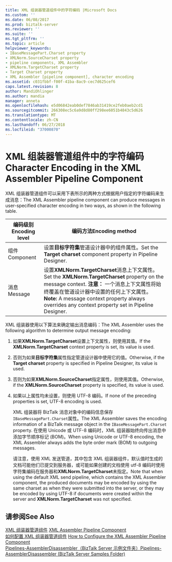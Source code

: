 ```yaml
---
title: XML 组装器管道组件中的字符编码 |Microsoft Docs
ms.custom: ''
ms.date: 06/08/2017
ms.prod: biztalk-server
ms.reviewer: ''
ms.suite: ''
ms.tgt_pltfrm: ''
ms.topic: article
helpviewer_keywords:
- IBaseMessagePart.Charset property
- XMLNorm.SourceCharset property
- pipeline components, XML Assembler
- XMLNorm.TargetCharset property
- Target Charset property
- XML Assembler [pipeline component], character encoding
ms.assetid: c031fbbf-f00f-41ba-8ac9-cec7d625cef6
caps.latest.revision: 8
author: MandiOhlinger
ms.author: mandia
manager: anneta
ms.openlocfilehash: e5d06842eab0def7846ab31419ce2feb0aeb2cd1
ms.sourcegitcommit: 266308ec5c6a9d8d80ff298ee6051b4843c5d626
ms.translationtype: MT
ms.contentlocale: zh-CN
ms.lasthandoff: 06/27/2018
ms.locfileid: "37000870"
---
```

# <a name="character-encoding-in-the-xml-assembler-pipeline-component"></a><span data-ttu-id="f98da-102">XML 组装器管道组件中的字符编码</span><span class="sxs-lookup"><span data-stu-id="f98da-102">Character Encoding in the XML Assembler Pipeline Component</span></span>
<span data-ttu-id="f98da-103">XML 组装器管道组件可以采用下表所示的两种方式根据用户指定的字符编码来生成消息：</span><span class="sxs-lookup"><span data-stu-id="f98da-103">The XML Assembler pipeline component can produce messages in user-specified character encoding in two ways, as shown in the following table.</span></span>  
  
|<span data-ttu-id="f98da-104">编码级别</span><span class="sxs-lookup"><span data-stu-id="f98da-104">Encoding level</span></span>|<span data-ttu-id="f98da-105">编码方法</span><span class="sxs-lookup"><span data-stu-id="f98da-105">Encoding method</span></span>|  
|--------------------|---------------------|  
|<span data-ttu-id="f98da-106">组件</span><span class="sxs-lookup"><span data-stu-id="f98da-106">Component</span></span>|<span data-ttu-id="f98da-107">设置**目标字符集**管道设计器中的组件属性。</span><span class="sxs-lookup"><span data-stu-id="f98da-107">Set the **Target charset** component property in Pipeline Designer.</span></span>|  
|<span data-ttu-id="f98da-108">消息</span><span class="sxs-lookup"><span data-stu-id="f98da-108">Message</span></span>|<span data-ttu-id="f98da-109">设置**XMLNorm.TargetCharset**消息上下文属性。</span><span class="sxs-lookup"><span data-stu-id="f98da-109">Set the **XMLNorm.TargetCharset** property on the message context.</span></span> <span data-ttu-id="f98da-110">**注意：** 一个消息上下文属性将始终覆盖在管道设计器中设置的任何上下文属性。</span><span class="sxs-lookup"><span data-stu-id="f98da-110">**Note:**  A message context property always overrides any context property set in Pipeline Designer.</span></span>|  
  
 <span data-ttu-id="f98da-111">XML 组装器使用以下算法来确定输出消息编码：</span><span class="sxs-lookup"><span data-stu-id="f98da-111">The XML Assembler uses the following algorithm to determine output message encoding:</span></span>  
  
1. <span data-ttu-id="f98da-112">如果**XMLNorm.TargetCharset**设置上下文属性，则使用其值。</span><span class="sxs-lookup"><span data-stu-id="f98da-112">If the **XMLNorm.TargetCharset** context property is set, its value is used.</span></span>  
  
2. <span data-ttu-id="f98da-113">否则为如果**目标字符集**属性指定管道设计器中使用它的值。</span><span class="sxs-lookup"><span data-stu-id="f98da-113">Otherwise, if the **Target charset** property is specified in Pipeline Designer, its value is used.</span></span>  
  
3. <span data-ttu-id="f98da-114">否则为如果**XMLNorm.SourceCharset**指定属性，则使用其值。</span><span class="sxs-lookup"><span data-stu-id="f98da-114">Otherwise, if the **XMLNorm.SourceCharset** property is specified, its value is used.</span></span>  
  
4. <span data-ttu-id="f98da-115">如果以上属性均未设置，则使用 UTF-8 编码。</span><span class="sxs-lookup"><span data-stu-id="f98da-115">If none of the preceding properties is set, UTF-8 encoding is used.</span></span>  
  
   <span data-ttu-id="f98da-116">XML 组装器将 BizTalk 消息对象中的编码信息保存`IBaseMessagePart.Charset`属性。</span><span class="sxs-lookup"><span data-stu-id="f98da-116">The XML Assembler saves the encoding information of a BizTalk message object in the `IBaseMessagePart.Charset` property.</span></span> <span data-ttu-id="f98da-117">在使用 Unicode 或 UTF-8 编码时，XML 组装器始终向传出消息中添加字节顺序标记 (BOM)。</span><span class="sxs-lookup"><span data-stu-id="f98da-117">When using Unicode or UTF-8 encoding, the XML Assembler always adds the byte order mark (BOM) to outgoing messages.</span></span>  
  
   <span data-ttu-id="f98da-118">请注意，使用 XML 发送管道，其中包含 XML 组装器组件，默认值时生成的文档可能他们已提交到服务器，或可能如果创建的文档使用 utf-8 编码时使用字符集编码在服务器和**XMLNorm.TargetCharset**未指定。</span><span class="sxs-lookup"><span data-stu-id="f98da-118">Note that when using the default XML send pipeline, which contains the XML Assembler component, the produced documents may be encoded by using the same charset as when they were submitted into the server, or they may be encoded by using UTF-8 if documents were created within the server and **XMLNorm.TargetCharset** was not specified.</span></span>  
  
## <a name="see-also"></a><span data-ttu-id="f98da-119">请参阅</span><span class="sxs-lookup"><span data-stu-id="f98da-119">See Also</span></span>  
 <span data-ttu-id="f98da-120">[XML 组装器管道组件](../core/xml-assembler-pipeline-component.md) </span><span class="sxs-lookup"><span data-stu-id="f98da-120">[XML Assembler Pipeline Component](../core/xml-assembler-pipeline-component.md) </span></span>  
 <span data-ttu-id="f98da-121">[如何配置 XML 组装器管道组件](../core/how-to-configure-the-xml-assembler-pipeline-component.md) </span><span class="sxs-lookup"><span data-stu-id="f98da-121">[How to Configure the XML Assembler Pipeline Component](../core/how-to-configure-the-xml-assembler-pipeline-component.md) </span></span>  
 [<span data-ttu-id="f98da-122">Pipelines-AssemblerDisassembler（BizTalk Server 示例文件夹）</span><span class="sxs-lookup"><span data-stu-id="f98da-122">Pipelines-AssemblerDisassembler (BizTalk Server Samples Folder)</span></span>](../core/pipelines-assemblerdisassembler-biztalk-server-samples-folder.md)